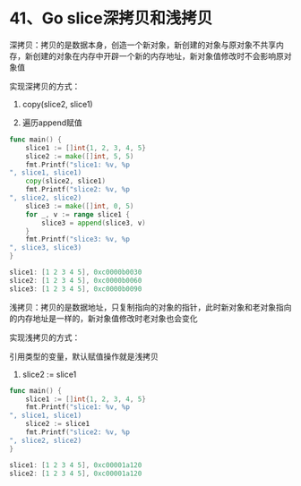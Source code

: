 # 41、Go slice深拷贝和浅拷贝
深拷贝：拷贝的是数据本身，创造一个新对象，新创建的对象与原对象不共享内存，新创建的对象在内存中开辟一个新的内存地址，新对象值修改时不会影响原对象值

实现深拷贝的方式：

1. copy(slice2, slice1) 

2. 遍历append赋值

```go
func main() {
    slice1 := []int{1, 2, 3, 4, 5}
    slice2 := make([]int, 5, 5)
    fmt.Printf("slice1: %v, %p
", slice1, slice1)
    copy(slice2, slice1)
    fmt.Printf("slice2: %v, %p
", slice2, slice2)
    slice3 := make([]int, 0, 5)
    for _, v := range slice1 {
        slice3 = append(slice3, v)
    }
    fmt.Printf("slice3: %v, %p
", slice3, slice3)
}

slice1: [1 2 3 4 5], 0xc0000b0030
slice2: [1 2 3 4 5], 0xc0000b0060
slice3: [1 2 3 4 5], 0xc0000b0090
```

浅拷贝：拷贝的是数据地址，只复制指向的对象的指针，此时新对象和老对象指向的内存地址是一样的，新对象值修改时老对象也会变化

实现浅拷贝的方式：

引用类型的变量，默认赋值操作就是浅拷贝

1. slice2 := slice1

```go
func main() {
    slice1 := []int{1, 2, 3, 4, 5}
    fmt.Printf("slice1: %v, %p
", slice1, slice1)
    slice2 := slice1
    fmt.Printf("slice2: %v, %p
", slice2, slice2)
}

slice1: [1 2 3 4 5], 0xc00001a120
slice2: [1 2 3 4 5], 0xc00001a120
```



